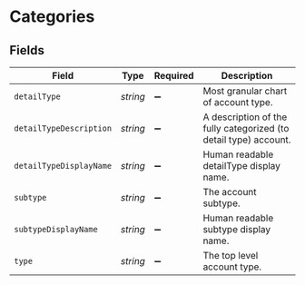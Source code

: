 # Categories


## Fields

| Field                                                            | Type                                                             | Required                                                         | Description                                                      |
| ---------------------------------------------------------------- | ---------------------------------------------------------------- | ---------------------------------------------------------------- | ---------------------------------------------------------------- |
| `detailType`                                                     | *string*                                                         | :heavy_minus_sign:                                               | Most granular chart of account type.                             |
| `detailTypeDescription`                                          | *string*                                                         | :heavy_minus_sign:                                               | A description of the fully categorized (to detail type) account. |
| `detailTypeDisplayName`                                          | *string*                                                         | :heavy_minus_sign:                                               | Human readable detailType display name.                          |
| `subtype`                                                        | *string*                                                         | :heavy_minus_sign:                                               | The account subtype.                                             |
| `subtypeDisplayName`                                             | *string*                                                         | :heavy_minus_sign:                                               | Human readable subtype display name.                             |
| `type`                                                           | *string*                                                         | :heavy_minus_sign:                                               | The top level account type.                                      |